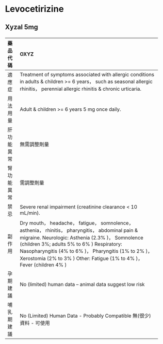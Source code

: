# Levocetirizine

## Xyzal 5mg

##### 

| 藥品代碼   | OXYZ                                                                                                                                                                                                                                                                                                                                 |
|:-----------|:-------------------------------------------------------------------------------------------------------------------------------------------------------------------------------------------------------------------------------------------------------------------------------------------------------------------------------------|
| 適應症     | Treatment of symptoms associated with allergic conditions in adults & children >= 6 years， such as seasonal allergic rhinitis， perennial allergic rhinitis & chronic urticaria.                                                                                                                                                    |
| 用法用量   | Adult & children >= 6 years 5 mg once daily.                                                                                                                                                                                                                                                                                         |
| 肝功能異常 | 無需調整劑量                                                                                                                                                                                                                                                                                                                         |
| 腎功能異常 | 需調整劑量                                                                                                                                                                                                                                                                                                                           |
| 禁忌       | Severe renal impairment (creatinine clearance < 10 mL/min).                                                                                                                                                                                                                                                                          |
| 副作用     | Dry mouth， headache， fatigue， somnolence， asthenia， rhinitis， pharyngitis， abdominal pain & migraine. Neurologic: Asthenia (2.3% )， Somnolence (children 3%; adults 5% to 6% ) Respiratory: Nasopharyngitis (4% to 6% )， Pharyngitis (1% to 2% )， Xerostomia (2% to 3% ) Other: Fatigue (1% to 4% )， Fever (children 4% ) |
| 孕期建議   | No (limited) human data – animal data suggest low risk                                                                                                                                                                                                                                                                               |
| 哺乳期建議 | No (Limited) Human Data - Probably Compatible 無(很少)資料 - 可使用                                                                                                                                                                                                                                                                  |

